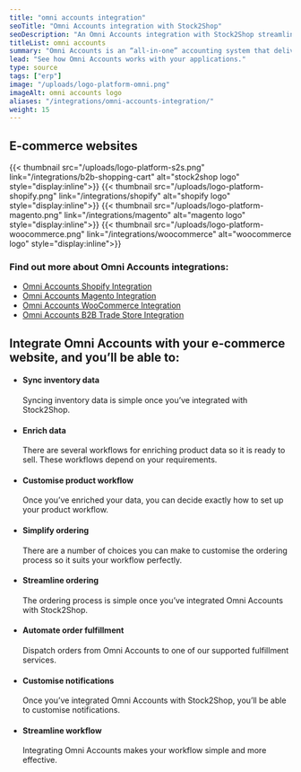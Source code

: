 ```yaml
---
title: "omni accounts integration"
seoTitle: "Omni Accounts integration with Stock2Shop"
seoDescription: "An Omni Accounts integration with Stock2Shop streamlines your workflow"
titleList: omni accounts
summary: "Omni Accounts is an “all-in-one” accounting system that delivers focused, effective enterprise resource planning and business solutions."
lead: "See how Omni Accounts works with your applications."
type: source
tags: ["erp"]
image: "/uploads/logo-platform-omni.png"
imageAlt: omni accounts logo
aliases: "/integrations/omni-accounts-integration/"
weight: 15
---
```


## E-commerce websites

{{< thumbnail src="/uploads/logo-platform-s2s.png" link="/integrations/b2b-shopping-cart" alt="stock2shop logo" style="display:inline">}}
{{< thumbnail src="/uploads/logo-platform-shopify.png" link="/integrations/shopify" alt="shopify logo" style="display:inline">}}
{{< thumbnail src="/uploads/logo-platform-magento.png" link="/integrations/magento" alt="magento logo" style="display:inline">}}
{{< thumbnail src="/uploads/logo-platform-woocommerce.png" link="/integrations/woocommerce" alt="woocommerce logo" style="display:inline">}}

### Find out more about Omni Accounts integrations:

- [Omni Accounts Shopify Integration](/integrations/omni-accounts-shopify/ "Omni Accounts Shopify Integration")
- [Omni Accounts Magento Integration](/integrations/omni-accounts-magento/ "Omni Accounts Magento Integration")
- [Omni Accounts WooCommerce Integration](/integrations/omni-accounts-woocommerce/ "Omni Accounts WooCommerce Integration")
- [Omni Accounts B2B Trade Store Integration](/integrations/omni-accounts-b2b-trade-store/ "Omni Accounts B2B Trade Store Integration")

## Integrate Omni Accounts with your e-commerce website, and you’ll be able to:

*   #### Sync inventory data
    
    Syncing inventory data is simple once you’ve integrated with Stock2Shop.
*   #### Enrich data
    
    There are several workflows for enriching product data so it is ready to sell. These workflows depend on your requirements.
*   #### Customise product workflow
    
    Once you’ve enriched your data, you can decide exactly how to set up your product workflow.
*   #### Simplify ordering
    
    There are a number of choices you can make to customise the ordering process so it suits your workflow perfectly.
*   #### Streamline ordering
    
    The ordering process is simple once you’ve integrated Omni Accounts with Stock2Shop.
*   #### Automate order fulfillment
    
    Dispatch orders from Omni Accounts to one of our supported fulfillment services.
*   #### Customise notifications
    
    Once you’ve integrated Omni Accounts with Stock2Shop, you’ll be able to customise notifications.
*   #### Streamline workflow
    
    Integrating Omni Accounts makes your workflow simple and more effective.